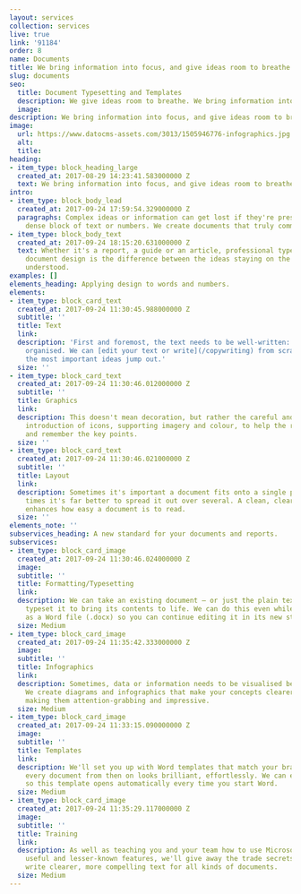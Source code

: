 ```yaml
---
layout: services
collection: services
live: true
link: '91184'
order: 8
name: Documents
title: We bring information into focus, and give ideas room to breathe
slug: documents
seo:
  title: Document Typesetting and Templates
  description: We give ideas room to breathe. We bring information into focus.
  image: 
description: We bring information into focus, and give ideas room to breathe.
image:
  url: https://www.datocms-assets.com/3013/1505946776-infographics.jpg
  alt: 
  title: 
heading:
- item_type: block_heading_large
  created_at: 2017-08-29 14:23:41.583000000 Z
  text: We bring information into focus, and give ideas room to breathe.
intro:
- item_type: block_body_lead
  created_at: 2017-09-24 17:59:54.329000000 Z
  paragraphs: Complex ideas or information can get lost if they're presented as a
    dense block of text or numbers. We create documents that truly communicate.
- item_type: block_body_text
  created_at: 2017-09-24 18:15:20.631000000 Z
  text: Whether it's a report, a guide or an article, professional typesetting and
    document design is the difference between the ideas staying on the page – or being
    understood.
examples: []
elements_heading: Applying design to words and numbers.
elements:
- item_type: block_card_text
  created_at: 2017-09-24 11:30:45.988000000 Z
  subtitle: ''
  title: Text
  link: 
  description: 'First and foremost, the text needs to be well-written: lucid, succinct,
    organised. We can [edit your text or write](/copywriting) from scratch to ensure
    the most important ideas jump out.'
  size: ''
- item_type: block_card_text
  created_at: 2017-09-24 11:30:46.012000000 Z
  subtitle: ''
  title: Graphics
  link: 
  description: This doesn't mean decoration, but rather the careful and considered
    introduction of icons, supporting imagery and colour, to help the reader understand
    and remember the key points.
  size: ''
- item_type: block_card_text
  created_at: 2017-09-24 11:30:46.021000000 Z
  subtitle: ''
  title: Layout
  link: 
  description: Sometimes it's important a document fits onto a single page; other
    times it's far better to spread it out over several. A clean, clear layout dramatically
    enhances how easy a document is to read.
  size: ''
elements_note: ''
subservices_heading: A new standard for your documents and reports.
subservices:
- item_type: block_card_image
  created_at: 2017-09-24 11:30:46.024000000 Z
  image: 
  subtitle: ''
  title: Formatting/Typesetting
  link: 
  description: We can take an existing document – or just the plain text – and professionally
    typeset it to bring its contents to life. We can do this even while keeping it
    as a Word file (.docx) so you can continue editing it in its new style.
  size: Medium
- item_type: block_card_image
  created_at: 2017-09-24 11:35:42.333000000 Z
  image: 
  subtitle: ''
  title: Infographics
  link: 
  description: Sometimes, data or information needs to be visualised before it clicks.
    We create diagrams and infographics that make your concepts clearer, as well as
    making them attention-grabbing and impressive.
  size: Medium
- item_type: block_card_image
  created_at: 2017-09-24 11:33:15.090000000 Z
  image: 
  subtitle: ''
  title: Templates
  link: 
  description: We'll set you up with Word templates that match your brand and ensure
    every document from then on looks brilliant, effortlessly. We can even set it
    so this template opens automatically every time you start Word.
  size: Medium
- item_type: block_card_image
  created_at: 2017-09-24 11:35:29.117000000 Z
  image: 
  subtitle: ''
  title: Training
  link: 
  description: As well as teaching you and your team how to use Microsoft Word's most
    useful and lesser-known features, we'll give away the trade secrets on how to
    write clearer, more compelling text for all kinds of documents.
  size: Medium
---
```


